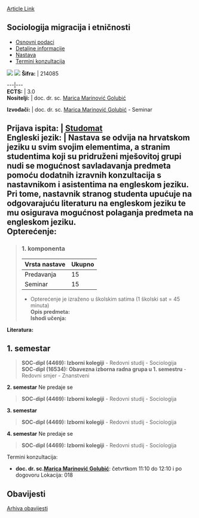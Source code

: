 [Article Link](https://www.fhs.hr/predmet/sme_a)

## Sociologija migracija i etničnosti
  * [Osnovni podaci](https://www.fhs.hr/predmet/sme_a#v1id-523825_27186_1_0 "Osnovni podaci")
  * [Detaljne informacije](https://www.fhs.hr/predmet/sme_a#v1id-523825_27186_1_1 "Detaljne informacije")
  * [Nastava](https://www.fhs.hr/predmet/sme_a#v1id-523825_27186_1_2 "Nastava")
  * [Termini konzultacija](https://www.fhs.hr/predmet/sme_a#v1id-523825_27186_1_3 "Termini konzultacija")


[![](https://www.fhs.hr/img/flags/gif/hr.gif)](https://www.fhs.hr/predmet/sme_a) [![](https://www.fhs.hr/img/flags/gif/gb.gif)](https://www.fhs.hr/en/course/somae_a)
**Šifra:** |  214085  
  
---|---  
**ECTS:** |  3.0   
**Nositelji:** |  doc. dr. sc. [Marica Marinović Golubić](https://www.fhs.hr/djelatnik/marica.marinovic_golubic)   
  
**Izvođači:** |  doc. dr. sc. [Marica Marinović Golubić](https://www.fhs.hr/djelatnik/marica.marinovic_golubic) - Seminar  
  
**Prijava ispita:** |  [Studomat](http://www.isvu.hr/studomat)  
**Engleski jezik:** |  Nastava se odvija na hrvatskom jeziku u svim svojim elementima, a stranim studentima koji su pridruženi mješovitoj grupi nudi se mogućnost savladavanja predmeta pomoću dodatnih izravnih konzultacija s nastavnikom i asistentima na engleskom jeziku. Pri tome, nastavnik stranog studenta upućuje na odgovarajuću literaturu na engleskom jeziku te mu osigurava mogućnost polaganja predmeta na engleskom jeziku.   
**Opterećenje:**  
---  
> ### 1. komponenta
> | Vrsta nastave | Ukupno  
> ---|---  
> Predavanja | 15  
> Seminar | 15  
> * Opterećenje je izraženo u školskim satima (1 školski sat = 45 minuta)   
**Opis predmeta:**  
> **Ishodi učenja:**  

  
**Literatura:**  

  
**1. semestar**  
---  
> **SOC-dipl (4469): Izborni kolegiji** - Redovni studij - Sociologija  
>  **SOC-dipl (16534): Obavezna izborna radna grupa u 1. semestru** - Redovni smjer - Znanstveni  
>   
  
**2. semestar** Ne predaje se  
> **SOC-dipl (4469): Izborni kolegiji** - Redovni studij - Sociologija  
>   
  
**3. semestar**  
> **SOC-dipl (4469): Izborni kolegiji** - Redovni studij - Sociologija  
>   
  
**4. semestar** Ne predaje se  
> **SOC-dipl (4469): Izborni kolegiji** - Redovni studij - Sociologija  
>   
Termini konzultacija: 
  * **doc. dr. sc.[Marica Marinović Golubić](https://www.fhs.hr/djelatnik/marica.marinovic_golubic)**: 
četvrtkom 11:10 do 12:10 i po dogovoru
Lokacija: 018 


## Obavijesti
[Arhiva obavijesti](https://www.fhs.hr/predmet/sme_a?@=21ciq#news_118808 "Arhiva obavijesti")
